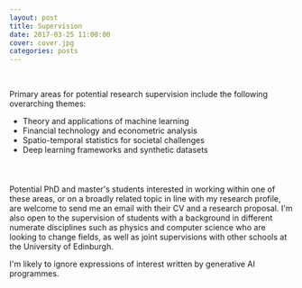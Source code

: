 ```yaml
---
layout: post
title: Supervision
date: 2017-03-25 11:00:00
cover: cover.jpg
categories: posts
---
```


<br>

Primary areas for potential research supervision include the following overarching themes:

<!--
* Applied machine learning
* Humanitarian analytics
* Financial economics
* Criminal justice
-->

<!--
* Applied machine learning
* Financial econometrics
* Geospatial analysis
* Criminal justice
-->

<!--
* Bayesian inference and applied machine learning
* Geospatial statistics and time series analysis
* Financial technology and econometrics
* Criminology and criminal justice
-->

<!--
* Pure and applied machine and deep learning
* Bayesian inference and generative models
* Financial technology and econometrics
* Spatio-temporal analysis in society
* Cosmology and galaxy evolution
-->

<!--
* Machine learning and generative modelling
* Bayesian inference and sampling methods
* Financial technology and econometrics
* Spatio-temporal analysis applications
-->

* Theory and applications of machine learning
* Financial technology and econometric analysis
* Spatio-temporal statistics for societal challenges
* Deep learning frameworks and synthetic datasets

<div style="height:25px;font-size:1px;">&nbsp;</div>

Potential PhD and master's students interested in working within one of these areas, or on a broadly related topic in line with my research profile, are welcome to send me an email with their CV and a research proposal. I'm also open to the supervision of students with a background in different numerate disciplines such as physics and computer science who are looking to change fields, as well as joint supervisions with other schools at the University of Edinburgh.

I'm likely to ignore expressions of interest written by generative AI programmes.
<br>
